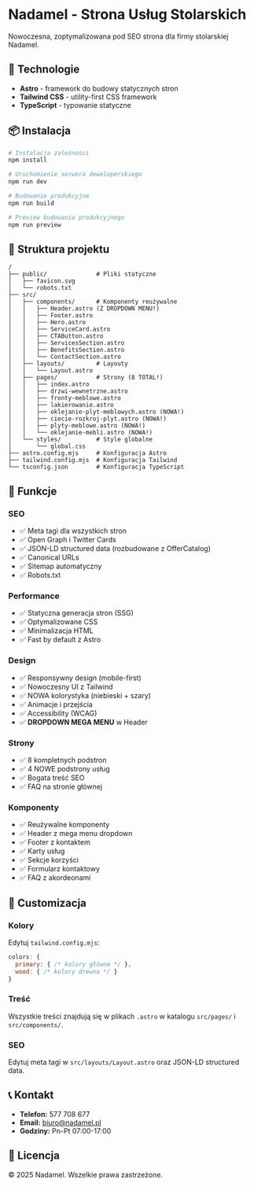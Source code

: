 # Nadamel - Strona Usług Stolarskich

Nowoczesna, zoptymalizowana pod SEO strona dla firmy stolarskiej Nadamel.

## 🚀 Technologie

- **Astro** - framework do budowy statycznych stron
- **Tailwind CSS** - utility-first CSS framework
- **TypeScript** - typowanie statyczne

## 📦 Instalacja

```bash
# Instalacja zależności
npm install

# Uruchomienie serwera deweloperskiego
npm run dev

# Budowanie produkcyjne
npm run build

# Preview budowania produkcyjnego
npm run preview
```

## 📁 Struktura projektu

```
/
├── public/              # Pliki statyczne
│   ├── favicon.svg
│   └── robots.txt
├── src/
│   ├── components/      # Komponenty reużywalne
│   │   ├── Header.astro (Z DROPDOWN MENU!)
│   │   ├── Footer.astro
│   │   ├── Hero.astro
│   │   ├── ServiceCard.astro
│   │   ├── CTAButton.astro
│   │   ├── ServicesSection.astro
│   │   ├── BenefitsSection.astro
│   │   └── ContactSection.astro
│   ├── layouts/         # Layouty
│   │   └── Layout.astro
│   ├── pages/           # Strony (8 TOTAL!)
│   │   ├── index.astro
│   │   ├── drzwi-wewnetrzne.astro
│   │   ├── fronty-meblowe.astro
│   │   ├── lakierowanie.astro
│   │   ├── oklejanie-plyt-meblowych.astro (NOWA!)
│   │   ├── ciecie-rozkroj-plyt.astro (NOWA!)
│   │   ├── plyty-meblowe.astro (NOWA!)
│   │   └── oklejanie-mebli.astro (NOWA!)
│   └── styles/          # Style globalne
│       └── global.css
├── astro.config.mjs     # Konfiguracja Astro
├── tailwind.config.mjs  # Konfiguracja Tailwind
└── tsconfig.json        # Konfiguracja TypeScript
```

## 🎨 Funkcje

### SEO

- ✅ Meta tagi dla wszystkich stron
- ✅ Open Graph i Twitter Cards
- ✅ JSON-LD structured data (rozbudowane z OfferCatalog)
- ✅ Canonical URLs
- ✅ Sitemap automatyczny
- ✅ Robots.txt

### Performance

- ✅ Statyczna generacja stron (SSG)
- ✅ Optymalizowane CSS
- ✅ Minimalizacja HTML
- ✅ Fast by default z Astro

### Design

- ✅ Responsywny design (mobile-first)
- ✅ Nowoczesny UI z Tailwind
- ✅ NOWA kolorystyka (niebieski + szary)
- ✅ Animacje i przejścia
- ✅ Accessibility (WCAG)
- ✅ **DROPDOWN MEGA MENU** w Header

### Strony

- ✅ 8 kompletnych podstron
- ✅ 4 NOWE podstrony usług
- ✅ Bogata treść SEO
- ✅ FAQ na stronie głównej

### Komponenty

- ✅ Reużywalne komponenty
- ✅ Header z mega menu dropdown
- ✅ Footer z kontaktem
- ✅ Karty usług
- ✅ Sekcje korzyści
- ✅ Formularz kontaktowy
- ✅ FAQ z akordeonami

## 🔧 Customizacja

### Kolory

Edytuj `tailwind.config.mjs`:

```javascript
colors: {
  primary: { /* kolory główne */ },
  wood: { /* kolory drewna */ }
}
```

### Treść

Wszystkie treści znajdują się w plikach `.astro` w katalogu `src/pages/` i `src/components/`.

### SEO

Edytuj meta tagi w `src/layouts/Layout.astro` oraz JSON-LD structured data.

## 📞 Kontakt

- **Telefon:** 577 708 677
- **Email:** biuro@nadamel.pl
- **Godziny:** Pn-Pt 07:00-17:00

## 📄 Licencja

© 2025 Nadamel. Wszelkie prawa zastrzeżone.
